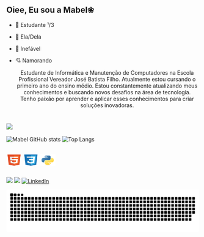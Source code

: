 ## Oiee, Eu sou a Mabel❀

- 🎒 Estudante ¹/3
- 🎀 Ela/Dela
- 🧸 Inefável
- 💘 Namorando

  <p align="center">Estudante de Informática e Manutenção de Computadores na Escola Profissional Vereador José Batista Filho. Atualmente estou cursando o primeiro ano do ensino médio. Estou constantemente atualizando meus conhecimentos e buscando novos desafios na área de tecnologia. Tenho paixão por aprender e aplicar esses conhecimentos para criar soluções inovadoras.
  
#

![](https://visitcount.itsvg.in/api?id=ash-codes18&icon=1&color=10)


![Mabel GitHub stats](https://github-readme-stats.vercel.app/api?username=mabelbessa&show_icons=true&theme=dracula)
![Top Langs](https://github-readme-stats.vercel.app/api/top-langs/?username=mabelbessa&hide_progress=true&theme=dracula)


 <div style="display: inline_block"><br>
  <img align="center" alt="Mabel-HTML" height="30" width="40" src="https://raw.githubusercontent.com/devicons/devicon/master/icons/html5/html5-original.svg">
  <img align="center" alt="Mabel-CSS" height="30" width="40" src="https://raw.githubusercontent.com/devicons/devicon/master/icons/css3/css3-original.svg">
  <img align="center" alt="Mabel-Python" height="30" width="40" src="https://raw.githubusercontent.com/devicons/devicon/master/icons/python/python-original.svg">

</div>
  
   ##
   
<div> 
  
  <a href="https://instagram.com/mabelbessaa" target="_blank"><img src="https://img.shields.io/badge/-Instagram-%23E4405F?style=for-the-badge&logo=instagram&logoColor=white" target="_blank"></a>
  <a href = "mailto:gina.bessa@aluno.ce.gov.br"><img src="https://img.shields.io/badge/-Gmail-%23333?style=for-the-badge&logo=gmail&logoColor=white" target="_blank"></a>
  [![LinkedIn](https://img.shields.io/badge/-LinkedIn-000?style=for-the-badge&logo=linkedin&logoColor=FF00F6&color:FFF)](https://www.linkedin.com/in/mari4souza/)


<picture align="center">
  <source media="(prefers-color-scheme: dark)" srcset="https://raw.githubusercontent.com/mari4souza/mari4souza/output/github-contribution-grid-snake-dark.svg">
  <source media="(prefers-color-scheme: light)" srcset="https://raw.githubusercontent.com/mari4souza/mari4souza/output/github-contribution-grid-snake-dark.svg">
  <img align="center" alt="github contribution grid snake animation" src="https://raw.githubusercontent.com/mari4souza/mari4souza/output/github-contribution-grid-snake.svg">
</picture>
